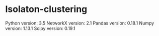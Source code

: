# Isolaton-clustering

Python version: 3.5
NetworkX version: 2.1
Pandas version: 0.18.1
Numpy version: 1.13.1
Scipy version: 0.19.1
